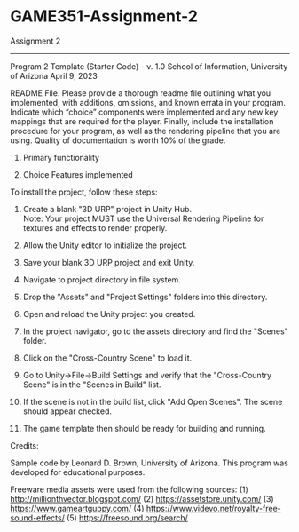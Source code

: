 # GAME351-Assignment-2
Assignment 2
______________________________________________________
Program 2 Template (Starter Code) - v. 1.0
School of Information, University of Arizona 
April 9, 2023

README File. Please provide a thorough readme file outlining what you implemented, with
additions, omissions, and known errata in your program. Indicate which “choice” components
were implemented and any new key mappings that are required for the player. Finally, include
the installation procedure for your program, as well as the rendering pipeline that you are using.
Quality of documentation is worth 10% of the grade.

1. Primary functionality 


2. Choice Features implemented


To install the project, follow these steps:

1) Create a blank "3D URP" project in Unity Hub.  
   Note: Your project MUST use the Universal 
   Rendering Pipeline for textures and effects
   to render properly.

2) Allow the Unity editor to initialize the project.
3) Save your blank 3D URP project and exit Unity.
4) Navigate to project directory in file system.
5) Drop the "Assets" and "Project Settings" folders 
   into this directory.
6) Open and reload the Unity project you created.
7) In the project navigator, go to the assets directory
   and find the "Scenes" folder.
8) Click on the "Cross-Country Scene" to load it.
7) Go to Unity->File->Build Settings and verify that
   the "Cross-Country Scene" is in the "Scenes in Build" 
   list.
8) If the scene is not in the build list, click
   "Add Open Scenes". The scene should appear checked. 
9) The game template then should be ready for building 
   and running.

Credits:
 
Sample code by Leonard D. Brown, University of Arizona.
This program was developed for educational purposes.

Freeware media assets were used from the following sources:
(1) http://millionthvector.blogspot.com/
(2) https://assetstore.unity.com/
(3) https://www.gameartguppy.com/
(4) https://www.videvo.net/royalty-free-sound-effects/
(5) https://freesound.org/search/
